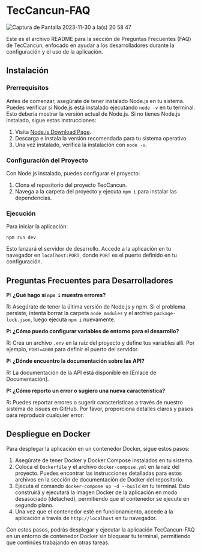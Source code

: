 

# TecCancun-FAQ
![Captura de Pantalla 2023-11-30 a la(s) 20 58 47](https://github.com/antonioqueb/TecCancun-FAQ/assets/92013606/457a941a-20df-436d-9847-8f6577779b67)

Este es el archivo README para la sección de Preguntas Frecuentes (FAQ) de TecCancun, enfocado en ayudar a los desarrolladores durante la configuración y el uso de la aplicación.

## Instalación

### Prerrequisitos

Antes de comenzar, asegúrate de tener instalado Node.js en tu sistema. Puedes verificar si Node.js está instalado ejecutando `node -v` en tu terminal. Esto debería mostrar la versión actual de Node.js. Si no tienes Node.js instalado, sigue estas instrucciones:

1. Visita [Node.js Download Page](https://nodejs.org/en/download/).
2. Descarga e instala la versión recomendada para tu sistema operativo.
3. Una vez instalado, verifica la instalación con `node -v`.

### Configuración del Proyecto

Con Node.js instalado, puedes configurar el proyecto:

1. Clona el repositorio del proyecto TecCancun.
2. Navega a la carpeta del proyecto y ejecuta `npm i` para instalar las dependencias.

### Ejecución

Para iniciar la aplicación:

```
npm run dev
```

Esto lanzará el servidor de desarrollo. Accede a la aplicación en tu navegador en `localhost:PORT`, donde `PORT` es el puerto definido en tu configuración.

## Preguntas Frecuentes para Desarrolladores

**P: ¿Qué hago si `npm i` muestra errores?**

R: Asegúrate de tener la última versión de Node.js y npm. Si el problema persiste, intenta borrar la carpeta `node_modules` y el archivo `package-lock.json`, luego ejecuta `npm i` nuevamente.

**P: ¿Cómo puedo configurar variables de entorno para el desarrollo?**

R: Crea un archivo `.env` en la raíz del proyecto y define tus variables allí. Por ejemplo, `PORT=4000` para definir el puerto del servidor.

**P: ¿Dónde encuentro la documentación sobre las API?**

R: La documentación de la API está disponible en [Enlace de Documentación].

**P: ¿Cómo reporto un error o sugiero una nueva característica?**

R: Puedes reportar errores o sugerir características a través de nuestro sistema de issues en GitHub. Por favor, proporciona detalles claros y pasos para reproducir cualquier error.

## Despliegue en Docker

Para desplegar la aplicación en un contenedor Docker, sigue estos pasos:

1. Asegúrate de tener Docker y Docker Compose instalados en tu sistema.
2. Coloca el `Dockerfile` y el archivo `docker-compose.yml` en la raíz del proyecto. Puedes encontrar las instrucciones detalladas para estos archivos en la sección de documentación de Docker del repositorio.
3. Ejecuta el comando `docker-compose up -d --build` en tu terminal. Esto construirá y ejecutará la imagen Docker de la aplicación en modo desasociado (detached), permitiendo que el contenedor se ejecute en segundo plano.
4. Una vez que el contenedor esté en funcionamiento, accede a la aplicación a través de `http://localhost` en tu navegador.

Con estos pasos, podrás desplegar y ejecutar la aplicación TecCancun-FAQ en un entorno de contenedor Docker sin bloquear tu terminal, permitiendo que continúes trabajando en otras tareas.
